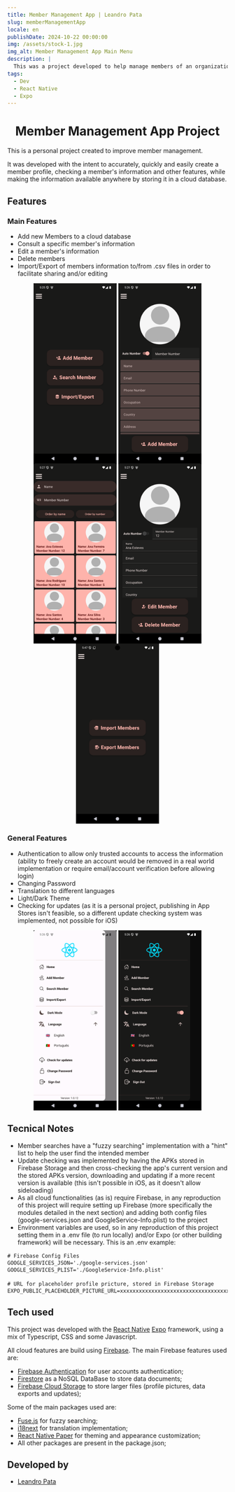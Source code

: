 ```yaml
---
title: Member Management App | Leandro Pata
slug: memberManagementApp
locale: en
publishDate: 2024-10-22 00:00:00
img: /assets/stock-1.jpg
img_alt: Member Management App Main Menu
description: |
  This was a project developed to help manage members of an organization or club.
tags:
  - Dev
  - React Native
  - Expo
---
```


<h1 style='text-align: center;'>Member Management App Project</h1>

This is a personal project created to improve member management.

It was developed with the intent to accurately, quickly and easily create a member profile, checking a member's information and other features, while making the information available anywhere by storing it in a cloud database.

## Features

### Main Features

- Add new Members to a cloud database
- Consult a specific member's information
- Edit a member's information
- Delete members
- Import/Export of members information to/from .csv files in order to facilitate sharing and/or editing

<p align='middle'>
  <img align='top' src='/src/assets/projects/memberManagementApp/mainMenu.png' alt = 'MainMenu' width=190>
  <img align='top' src='/src/assets/projects/memberManagementApp/addMember.png' alt = 'AddMemberMenu' width=190>
  <img align='top' src='/src/assets/projects/memberManagementApp/searchMember.png' alt = 'SearchMemberMenu' width=190>
  <img align='top' src='/src/assets/projects/memberManagementApp/profile.png' alt = 'Profile' width=190>
  <img align='top' src='/src/assets/projects/memberManagementApp/importExport.png' alt = 'ImportExportMenu' width=190>
</p>

### General Features

- Authentication to allow only trusted accounts to access the information (ability to freely create an account would be removed in a real world implementation or require email/account verification before allowing login)
- Changing Password
- Translation to different languages
- Light/Dark Theme
- Checking for updates (as it is a personal project, publishing in App Stores isn't feasible, so a different update checking system was implemented, not possible for iOS)

<p align='middle'>
  <img align='top' src='/src/assets/projects/memberManagementApp/drawerLight.png' alt = 'DrawerLightMode' width=190>
  <img align='top' src='/src/assets/projects/memberManagementApp/drawerDark.png' alt = 'DrawerDarkMode' width=190>
</p>

## Tecnical Notes

- Member searches have a "fuzzy searching" implementation with a "hint" list to help the user find the intended member
- Update checking was implemented by having the APKs stored in Firebase Storage and then cross-checking the app's current version and the stored APKs version, downloading and updating if a more recent version is available (this isn't possible in iOS, as it doesn't allow sideloading)
- As all cloud functionalities (as is) require Firebase, in any reproduction of this project will require setting up Firebase (more specifically the modules detailed in the next section) and adding both config files (google-services.json and GoogleService-Info.plist) to the project
- Environment variables are used, so in any reproduction of this project setting them in a .env file (to run locally) and/or Expo (or other building framework) will be necessary. This is an .env example:

```
# Firebase Config Files
GOOGLE_SERVICES_JSON='./google-services.json'
GOOGLE_SERVICES_PLIST='./GoogleService-Info.plist'

# URL for placeholder profile pricture, stored in Firebase Storage
EXPO_PUBLIC_PLACEHOLDER_PICTURE_URL=xxxxxxxxxxxxxxxxxxxxxxxxxxxxxxxxxxxxx
```

## Tech used

This project was developed with the <a href="https://reactnative.dev/" target=_blank>React Native</a> <a href="https://expo.dev/" target=_blank>Expo</a> framework, using a mix of Typescript, CSS and some Javascript.

All cloud features are build using <a href="https://firebase.google.com/" target=_blank>Firebase</a>. The main Firebase features used are:

- <a href="https://firebase.google.com/products/auth" target=_blank>Firebase Authentication</a> for user accounts authentication;
- <a href="https://firebase.google.com/products/firestore" target=_blank>Firestore</a> as a NoSQL DataBase to store data documents;
- <a href="https://firebase.google.com/products/storage" target=_blank>Firebase Cloud Storage</a> to store larger files (profile pictures, data exports and updates);

Some of the main packages used are:

- <a href="https://www.fusejs.io/" target=_blank>Fuse.js</a> for fuzzy searching;
- <a href="https://www.i18next.com/" target=_blank>i18next</a> for translation implementation;
- <a href="https://reactnativepaper.com/" target=_blank>React Native Paper</a> for theming and appearance customization;
- All other packages are present in the package.json;

## Developed by

- [Leandro Pata](/about/)
